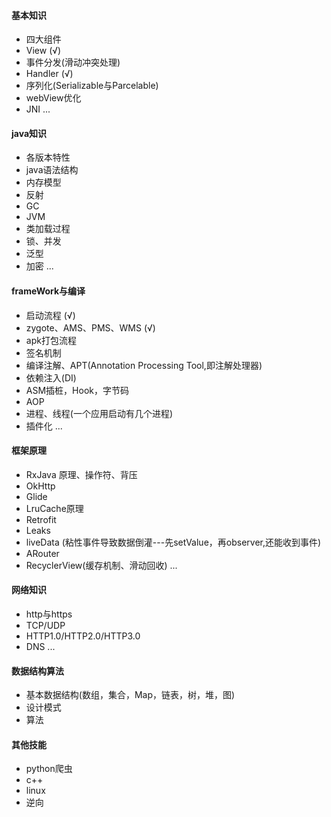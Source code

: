 #### 基本知识
* 四大组件
* View  (√)
* 事件分发(滑动冲突处理)
* Handler (√)
* 序列化(Serializable与Parcelable)
* webView优化
* JNI
...

#### java知识
* 各版本特性
* java语法结构
* 内存模型
* 反射
* GC
* JVM
* 类加载过程
* 锁、并发
* 泛型
* 加密
...

#### frameWork与编译
* 启动流程 (√)
* zygote、AMS、PMS、WMS (√)
* apk打包流程
* 签名机制
* 编译注解、APT(Annotation Processing Tool,即注解处理器)
* 依赖注入(DI)
* ASM插桩，Hook，字节码
* AOP
* 进程、线程(一个应用启动有几个进程)
* 插件化
...

#### 框架原理
* RxJava 原理、操作符、背压
* OkHttp
* Glide
* LruCache原理
* Retrofit
* Leaks
* liveData (粘性事件导致数据倒灌---先setValue，再observer,还能收到事件)
* ARouter
* RecyclerView(缓存机制、滑动回收)
...

#### 网络知识
* http与https
* TCP/UDP
* HTTP1.0/HTTP2.0/HTTP3.0
* DNS
... 

#### 数据结构算法
* 基本数据结构(数组，集合，Map，链表，树，堆，图)
* 设计模式
* 算法

#### 其他技能
* python爬虫
* c++
* linux
* 逆向


